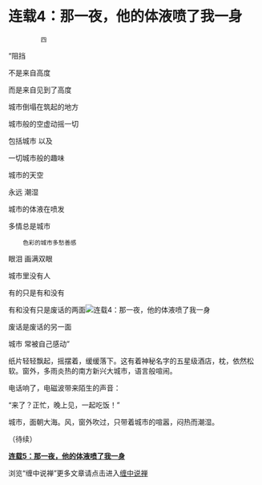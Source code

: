 连载4：那一夜，他的体液喷了我一身
====

			

             四

“阻挡

不是来自高度

而是来自见到了高度

城市倒塌在筑起的地方

城市般的空虚动摇一切

包括城市 以及

一切城市般的趣味

城市的天空

永远 潮湿

城市的体液在喷发

多情总是城市

        色彩的城市多愁善感

眼泪 画满双眼

城市里没有人

有的只是有和没有

有和没有只是废话的两面![连载4：那一夜，他的体液喷了我一身](http://simg.sinajs.cn/blog7style/images/common/sg_trans.gif)

废话是废话的另一面

城市 常被自己感动”

纸片轻轻飘起，摇摆着，缓缓落下。这有着神秘名字的五星级酒店，枕，依然松软。窗外，多雨炎热的南方新兴大城市，语言般喧闹。

电话响了，电磁波带来陌生的声音：

“来了？正忙，晚上见，一起吃饭！”

城市，面朝大海。风，窗外吹过，只带着城市的喧嚣，闷热而潮湿。

（待续）

[**连载5：那一夜，他的体液喷了我一身**](http://blog.sina.com.cn/u/486e105c0100022p)

浏览“缠中说禅”更多文章请点击进入[缠中说禅](http://blog.sina.com.cn/m/chzhshch)
